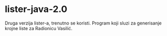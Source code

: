 # lister-java-2.0
Druga verzija lister-a, trenutno se koristi. Program koji sluzi za generisanje krojne liste za Radionicu Vasilić.
